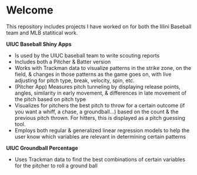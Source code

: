 # Welcome
This repository includes projects I have worked on for both the Illini Baseball team and MLB statitical work.

**UIUC Baseball Shiny Apps**
* Is used by the UIUC baseball team to write scouting reports
* Includes both a Pitcher & Batter version
* Works with Trackman data to visualize patterns in the strike zone, on the field, & changes in those patterns as the game goes on, with live adjusting for pitch type, break, velocity, spin, etc.
* (Pitcher App) Measures pitch tunneling by displaying release points, angles, similarity in early movement, & differences in late movement of the pitch based on pitch type
* Visualizes for pitchers the best pitch to throw for a certain outcome (if you want a whiff, a chase, a groundball...) based on the count & the previous pitch thrown. For hitters, this is displayed as a pitch guessing tool.
* Employs both regular & generalized linear regression models to help the user know which variables are relevant in determining certain patterns

**UIUC Groundball Percentage**
* Uses Trackman data to find the best combinations of certain variables for the pitcher to roll a ground ball

